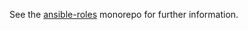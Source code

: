 See the [ansible-roles](https://github.com/escapace/ansible-roles) monorepo for
further information.
